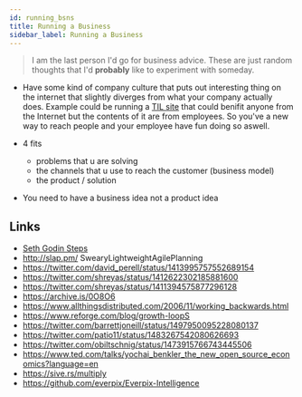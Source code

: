 ```yaml
---
id: running_bsns
title: Running a Business
sidebar_label: Running a Business
---
```


> I am the last person I'd go for business advice. These are just random thoughts that I'd **probably** like to experiment with someday.

- Have some kind of company culture that puts out interesting thing on the internet that slightly diverges from what your company actually does. Example could be running a [TIL site](https://til.hashrocket.com/) that could benifit anyone from the Internet but the contents of it are from employees. So you've a new way to reach people and your employee have fun doing so aswell.

- 4 fits
  - problems that u are solving
  - the channels that u use to reach the customer (business model)
  - the product / solution
- You need to have a business idea not a product idea


## Links

- [Seth Godin Steps](https://www.reddit.com/r/startups/comments/6s6r4a/heres_the_exact_process_seth_godin_uses_to_launch/)
- http://slap.pm/ SwearyLightweightAgilePlanning
- https://twitter.com/david_perell/status/1413995757552689154
- https://twitter.com/shreyas/status/1412622302185881600
- https://twitter.com/shreyas/status/1411394575877296128
- https://archive.is/0O8O6
- https://www.allthingsdistributed.com/2006/11/working_backwards.html
- https://www.reforge.com/blog/growth-loopS
- https://twitter.com/barrettjoneill/status/1497950095228080137
- https://twitter.com/patio11/status/1483267542080626693
- https://twitter.com/obiltschnig/status/1473915766743445506
- https://www.ted.com/talks/yochai_benkler_the_new_open_source_economics?language=en
- https://sive.rs/multiply
- https://github.com/everpix/Everpix-Intelligence
